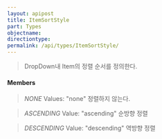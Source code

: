 ```yaml
---
layout: apipost
title: ItemSortStyle
part: Types
objectname: 
directiontype: 
permalink: /api/types/ItemSortStyle/
---
```



> DropDown내 Item의 정렬 순서를 정의한다.

#### Members

> *NONE*
> Values: "none"
> 정렬하지 않는다.

> *ASCENDING*
> Value: "ascending"
> 순방향 정렬

> *DESCENDING*
> Value: "descending"
> 역방향 정렬

